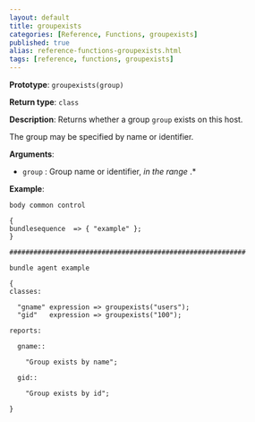 ```yaml
---
layout: default
title: groupexists
categories: [Reference, Functions, groupexists]
published: true
alias: reference-functions-groupexists.html
tags: [reference, functions, groupexists]
---
```


**Prototype**: `groupexists(group)`

**Return type**: `class`

**Description**: Returns whether a group `group` exists on this host.

The group may be specified by name or identifier.

**Arguments**:

* `group` : Group name or identifier, *in the range* .\*

**Example**:

```cf3
body common control

{
bundlesequence  => { "example" };
}

###########################################################

bundle agent example

{     
classes:

  "gname" expression => groupexists("users");
  "gid"   expression => groupexists("100");

reports:

  gname::

    "Group exists by name";

  gid::

    "Group exists by id";

}
```
